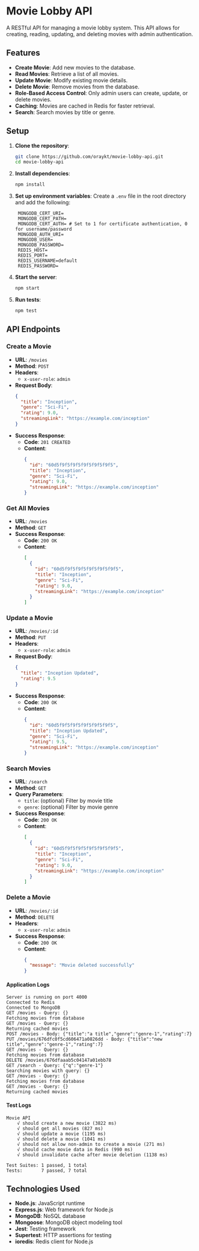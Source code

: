 # Movie Lobby API

A RESTful API for managing a movie lobby system. This API allows for creating, reading, updating, and deleting movies with admin authentication.

## Features

- **Create Movie**: Add new movies to the database.
- **Read Movies**: Retrieve a list of all movies.
- **Update Movie**: Modify existing movie details.
- **Delete Movie**: Remove movies from the database.
- **Role-Based Access Control**: Only admin users can create, update, or delete movies.
- **Caching**: Movies are cached in Redis for faster retrieval.
- **Search**: Search movies by title or genre.


## Setup

1. **Clone the repository**:
   ```bash
   git clone https://github.com/oraykt/movie-lobby-api.git
   cd movie-lobby-api
   ```

2. **Install dependencies**:
   ```bash
   npm install
   ```

3. **Set up environment variables**:
   Create a `.env` file in the root directory and add the following:
   ```
    MONGODB_CERT_URI=
    MONGODB_CERT_PATH=
    MONGODB_CERT_AUTH= # Set to 1 for certificate authentication, 0 for username/password
    MONGODB_AUTH_URI=
    MONGODB_USER=
    MONGODB_PASSWORD=
    REDIS_HOST=
    REDIS_PORT=
    REDIS_USERNAME=default
    REDIS_PASSWORD=
   ```

4. **Start the server**:
   ```bash
   npm start
   ```

5. **Run tests**:
   ```bash
   npm test
   ```

## API Endpoints

### Create a Movie

- **URL**: `/movies`
- **Method**: `POST`
- **Headers**: 
  - `x-user-role`: `admin`
- **Request Body**:
  ```json
  {
    "title": "Inception",
    "genre": "Sci-Fi",
    "rating": 9.0,
    "streamingLink": "https://example.com/inception"
  }
  ```
- **Success Response**:
  - **Code**: `201 CREATED`
  - **Content**: 
    ```json
    {
      "id": "60d5f9f5f9f5f9f5f9f5f9f5",
      "title": "Inception",
      "genre": "Sci-Fi",
      "rating": 9.0,
      "streamingLink": "https://example.com/inception"
    }
    ```

### Get All Movies

- **URL**: `/movies`
- **Method**: `GET`
- **Success Response**:
  - **Code**: `200 OK`
  - **Content**: 
    ```json
    [
      {
        "id": "60d5f9f5f9f5f9f5f9f5f9f5",
        "title": "Inception",
        "genre": "Sci-Fi",
        "rating": 9.0,
        "streamingLink": "https://example.com/inception"
      }
    ]
    ```

### Update a Movie

- **URL**: `/movies/:id`
- **Method**: `PUT`
- **Headers**: 
  - `x-user-role`: `admin`
- **Request Body**:
  ```json
  {
    "title": "Inception Updated",
    "rating": 9.5
  }
  ```
- **Success Response**:
  - **Code**: `200 OK`
  - **Content**: 
    ```json
    {
      "id": "60d5f9f5f9f5f9f5f9f5f9f5",
      "title": "Inception Updated",
      "genre": "Sci-Fi",
      "rating": 9.5,
      "streamingLink": "https://example.com/inception"
    }
    ```

### Search Movies

- **URL**: `/search`
- **Method**: `GET`
- **Query Parameters**:
  - `title`: (optional) Filter by movie title
  - `genre`: (optional) Filter by movie genre
- **Success Response**:
  - **Code**: `200 OK`
  - **Content**: 
    ```json
    [
      {
        "id": "60d5f9f5f9f5f9f5f9f5f9f5",
        "title": "Inception",
        "genre": "Sci-Fi",
        "rating": 9.0,
        "streamingLink": "https://example.com/inception"
      }
    ]
    ```

### Delete a Movie

- **URL**: `/movies/:id`
- **Method**: `DELETE`
- **Headers**: 
  - `x-user-role`: `admin`
- **Success Response**:
  - **Code**: `200 OK`
  - **Content**: 
    ```json
    {
      "message": "Movie deleted successfully"
    }
    ```

#### Application Logs

```text
Server is running on port 4000
Connected to Redis
Connected to MongoDB
GET /movies - Query: {}
Fetching movies from database
GET /movies - Query: {}
Returning cached movies
POST /movies - Body: {"title":"a title","genre":"genre-1","rating":7}
PUT /movies/676dfc0f5cd606471a0826dd - Body: {"title":"new title","genre":"genre-1","rating":7}
GET /movies - Query: {}
Fetching movies from database
DELETE /movies/676dfaaab5c04147a01ebb78
GET /search - Query: {"q":"genre-1"}
Searching movies with query: {}
GET /movies - Query: {}
Fetching movies from database
GET /movies - Query: {}
Returning cached movies
```

#### Test Logs

```text
Movie API
    √ should create a new movie (3822 ms)                                                                                                                                                 
    √ should get all movies (827 ms)                                                                                                                                                      
    √ should update a movie (1195 ms)                                                                                                                                                     
    √ should delete a movie (1041 ms)                                                                                                                                                     
    √ should not allow non-admin to create a movie (271 ms)                                                                                                                               
    √ should cache movie data in Redis (990 ms)                                                                                                                                           
    √ should invalidate cache after movie deletion (1138 ms)                                                                                                                              
      
Test Suites: 1 passed, 1 total                                                                                                                                                            
Tests:       7 passed, 7 total
```

## Technologies Used

- **Node.js**: JavaScript runtime
- **Express.js**: Web framework for Node.js
- **MongoDB**: NoSQL database
- **Mongoose**: MongoDB object modeling tool
- **Jest**: Testing framework
- **Supertest**: HTTP assertions for testing
- **ioredis**: Redis client for Node.js
